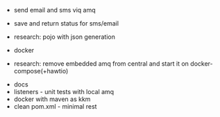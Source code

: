 + send email and sms viq amq
+ save and return status for sms/email
+ research: pojo with json generation

+ docker
+ research: remove embedded amq from central and start it on docker-compose(+hawtio)

- docs
- listeners - unit tests with local amq
- docker with maven as kkm
- clean pom.xml - minimal rest